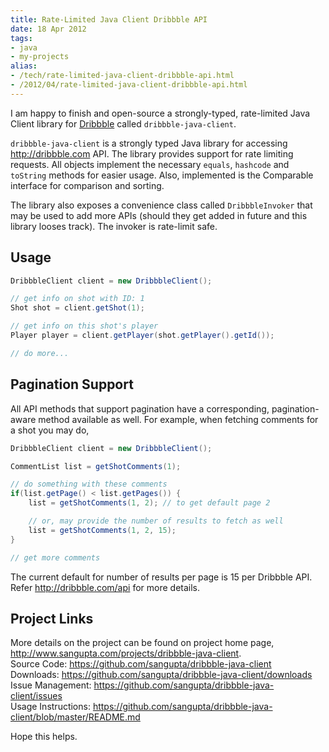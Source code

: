 ```yaml
---
title: Rate-Limited Java Client Dribbble API
date: 18 Apr 2012
tags: 
- java
- my-projects
alias:
- /tech/rate-limited-java-client-dribbble-api.html
- /2012/04/rate-limited-java-client-dribbble-api.html
---
```


I am happy to finish and open-source a strongly-typed, rate-limited Java Client library for 
<a href="http://dribbble.com/">Dribbble</a> called `dribbble-java-client`.

`dribbble-java-client` is a strongly typed Java library for accessing 
<a href="http://dribbble.com/">http://dribbble.com</a> API. The library provides 
support for rate limiting requests. All objects implement the necessary 
`equals`, `hashcode` and `toString` methods for easier usage. Also, implemented is 
the Comparable interface for comparison and sorting.
<!-- break here -->

The library also exposes a convenience class called 
`DribbbleInvoker` that may be used to add more APIs (should they get added in 
future and this library looses track). The invoker is rate-limit safe.

Usage
-----

```java
DribbbleClient client = new DribbbleClient();

// get info on shot with ID: 1
Shot shot = client.getShot(1);

// get info on this shot's player
Player player = client.getPlayer(shot.getPlayer().getId());

// do more...
```

Pagination Support
------------------
All API methods that support pagination have a corresponding, pagination-aware 
method available as well. For example, when fetching comments for a shot you may do,

```java
DribbbleClient client = new DribbbleClient();

CommentList list = getShotComments(1);

// do something with these comments
if(list.getPage() < list.getPages()) {
    list = getShotComments(1, 2); // to get default page 2

    // or, may provide the number of results to fetch as well
    list = getShotComments(1, 2, 15);
}

// get more comments
```

The current default for number of results per page is 15 per Dribbble API. Refer 
<a href="http://dribbble.com/api">http://dribbble.com/api</a> for more details.

Project Links
-------------
More details on the project can be found on project home page, 
<a href="http://www.sangupta.com/projects/dribbble-java-client">http://www.sangupta.com/projects/dribbble-java-client</a>.
<br>Source Code: 
<a href="https://github.com/sangupta/dribbble-java-client">https://github.com/sangupta/dribbble-java-client</a>
<br>Downloads: 
<a href="https://github.com/sangupta/dribbble-java-client/downloads">https://github.com/sangupta/dribbble-java-client/downloads</a>
<br>Issue Management: 
<a href="https://github.com/sangupta/dribbble-java-client/issues">https://github.com/sangupta/dribbble-java-client/issues</a>
<br>Usage Instructions: 
<a href="https://github.com/sangupta/dribbble-java-client/blob/master/README.md">https://github.com/sangupta/dribbble-java-client/blob/master/README.md</a> 

Hope this helps.